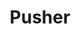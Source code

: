---
title: "Pusher"

year: 1996

director: "Nicolas Winding Refn"

summary: "Stress and worry in the drug-pushing underbelly of Copenhagen"

comment: "Introducing Mads Mikkelsen!"

image: "https://media.tenor.com/tQi7ask0sL0AAAAd/pusher-mads-mikkelsen.gif"

imdb: "https://www.imdb.com/title/tt0117407/"

quotes:
  - "Du var min vän, Franke!"
---